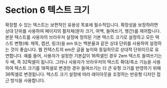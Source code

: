 # Section 6 텍스트 크기

확장할 수 있는 텍스트는 보편적인 유용성 목표에 필수적입니다. 확장성을 보장하려면 상대 단위를 사용하여 페이지의 활자체(문자 크기, 여백, 들여쓰기, 행간)를 제어합니다. 본문 텍스트를 사용자의 브라우저 설정에 정의된 기본 텍스트 크기로 설정하고 모든 텍스트 변형(예: 제목, 캡션, 링크)을 em 또는 백분율과 같은 상대 단위를 사용하여 설정하는 것이 좋습니다. 웹 컨텍스트의 em은 글꼴 높이와 동일하므로 상대적 단위이므로 유연합니다. 예를 들어, 사용자가 설정한 기본값이 16픽셀인 경우 2em 텍스트 들여쓰기는 두 배, 즉 32픽셀이 됩니다. 그러나 사용자가 브라우저의 텍스트 확대/축소 기능을 사용하여 텍스트 크기를 18픽셀로 변경한 경우 들여쓰기는 더 큰 유형 크기를 반영하기 위해 36픽셀로 변경됩니다. 텍스트 크기 설정에 따라 레이아웃을 조정하는 반응형 디자인 접근 방식을 사용합니다.
